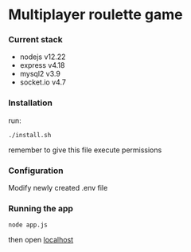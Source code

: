 # Multiplayer roulette game

### Current stack
- nodejs v12.22
- express v4.18
- mysql2 v3.9
- socket.io v4.7


### Installation

run:

`./install.sh`

remember to give this file execute permissions 


### Configuration

Modify newly created .env file


### Running the app

`node app.js`

then open [localhost](http://localhost:3000/)